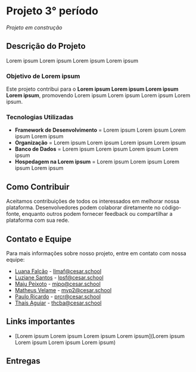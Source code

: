 # Projeto 3° período

*Projeto em construção*

## Descrição do Projeto

Lorem ipsum Lorem ipsum Lorem ipsum Lorem ipsum

### Objetivo de Lorem ipsum

Este projeto contribui para o **Lorem ipsum Lorem ipsum Lorem ipsum Lorem ipsum**, promovendo Lorem ipsum Lorem ipsum Lorem ipsum Lorem ipsum.

### Tecnologias Utilizadas

- **Framework de Desenvolvimento** = Lorem ipsum Lorem ipsum Lorem ipsum Lorem ipsum
- **Organização** = Lorem ipsum Lorem ipsum Lorem ipsum Lorem ipsum
- **Banco de Dados** = Lorem ipsum Lorem ipsum Lorem ipsum Lorem ipsum
- **Hospedagem na Lorem ipsum** = Lorem ipsum Lorem ipsum Lorem ipsum Lorem ipsum

## Como Contribuir

Aceitamos contribuições de todos os interessados em melhorar nossa plataforma. Desenvolvedores podem colaborar diretamente no código-fonte, enquanto outros podem fornecer feedback ou compartilhar a plataforma com sua rede.

## Contato e Equipe

Para mais informações sobre nosso projeto, entre em contato com nossa equipe:

- [Luana Falcão](https://github.com/lua-mf) - [llmaf@cesar.school](mailto:llmaf@cesar.school)
- [Luziane Santos](https://github.com/luzianes) - [lpsf@cesar.school](mailto:lpsf@cesar.school)
- [Maju Peixoto](https://github.com/majupeixoto) - [mjpo@cesar.school](mailto:mjpo@cesar.school)
- [Matheus Velame](https://github.com/MatheusVelame) - [mvp2@cesar.school](mailto:mpv2@cesar.school)
- [Paulo Ricardo](https://github.com/paulo-rago) - [prcr@cesar.school](mailto:prcr@cesar.school)
- [Thaís Aguiar](https://github.com/aguiarth) - [thcba@cesar.school](mailto:thcba@cesar.school)

## Links importantes

- [Lorem ipsum Lorem ipsum Lorem ipsum Lorem ipsum](Lorem ipsum Lorem ipsum Lorem ipsum Lorem ipsum)

## Entregas
